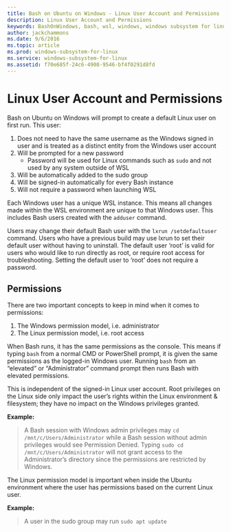 ```yaml
---
title: Bash on Ubuntu on Windows - Linux User Account and Permissions
description: Linux User Account and Permissions
keywords: BashOnWindows, bash, wsl, windows, windows subsystem for linux, windowssubsystem, ubuntu
author: jackchammons
ms.date: 9/6/2016
ms.topic: article
ms.prod: windows-subsystem-for-linux
ms.service: windows-subsystem-for-linux
ms.assetid: f70e685f-24c6-4908-9546-bf4f0291d8fd
---
```


# Linux User Account and Permissions

Bash on Ubuntu on Windows will prompt to create a default Linux user on first run.  This user:

1. Does not need to have the same username as the Windows signed in user and is treated as a distinct entity from the Windows user account
2. Will be prompted for a new password
    * Password will be used for Linux commands such as `sudo` and not used by any system outside of WSL
3. Will be automatically added to the sudo group
4. Will be signed-in automatically for every Bash instance
5. Will not require a password when launching WSL

Each Windows user has a unique WSL instance.  This means all changes made within the WSL environment are unique to that Windows user.  This includes Bash users created with the `adduser` command.

Users may change their default Bash user with the `lxrun /setdefaultuser` command. Users who have a previous build may use lxrun to set their default user without having to uninstall.  The default user ‘root’ is valid for users who would like to run directly as root, or require root access for troubleshooting.  Setting the default user to ‘root’ does not require a password.

## Permissions
There are two important concepts to keep in mind when it comes to permissions:

1. The Windows permission model, i.e. administrator
2. The Linux permission model, i.e. root access

When Bash runs, it has the same permissions as the console.  This means if typing `bash` from a normal CMD or PowerShell prompt, it is given the same permissions as the logged-in Windows user.  Running `bash` from an “elevated” or “Administrator” command prompt then runs Bash with elevated permissions.

This is independent of the signed-in Linux user account.  Root privileges on the Linux side only impact the user’s rights within the Linux environment & filesystem; they have no impact on the Windows privileges granted.

**Example:**  
> A Bash session with Windows admin privileges may `cd /mnt/c/Users/Administrator` while a Bash session without admin privileges would see Permission Denied.
> Typing `sudo cd /mnt/c/Users/Administrator` will not grant access to the Administrator’s directory since the permissions are restricted by Windows.

The Linux permission model is important when inside the Ubuntu environment where the user has permissions based on the current Linux user.

**Example:**
> A user in the sudo group may run `sudo apt update`
